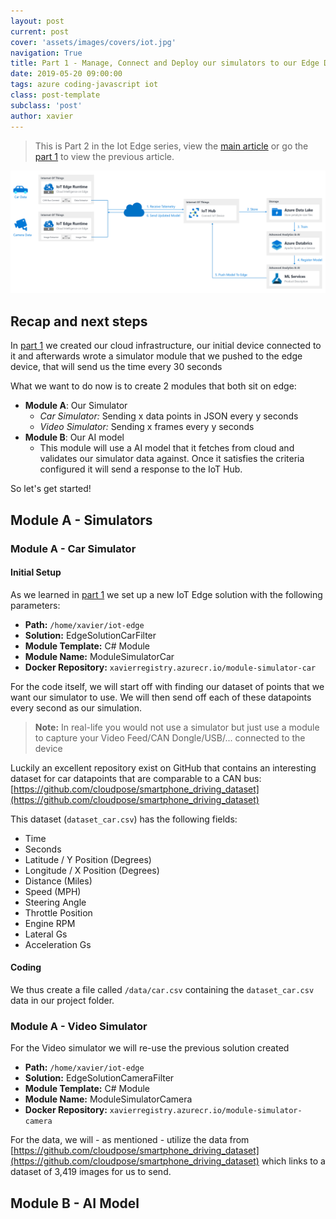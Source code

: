 ```yaml
---
layout: post
current: post
cover: 'assets/images/covers/iot.jpg'
navigation: True
title: Part 1 - Manage, Connect and Deploy our simulators to our Edge Devices with IoT Hub
date: 2019-05-20 09:00:00
tags: azure coding-javascript iot
class: post-template
subclass: 'post'
author: xavier
---
```


> This is Part 2 in the Iot Edge series, view the [main article](/iot-edge) or go the [part 1](/iot-edge-part1) to view the previous article.

![/assets/images/posts/iot-edge/architecture2.png](/assets/images/posts/iot-edge/architecture2.png)

## Recap and next steps

In [part 1](/iot-edge-part1) we created our cloud infrastructure, our initial device connected to it and afterwards wrote a simulator module that we pushed to the edge device, that will send us the time every 30 seconds 

What we want to do now is to create 2 modules that both sit on edge:
* **Module A**: Our Simulator 
  * *Car Simulator:* Sending x data points in JSON every y seconds
  * *Video Simulator:* Sending x frames every y seconds
* **Module B**: Our AI model
  * This module will use a AI model that it fetches from cloud and validates our simulator data against. Once it satisfies the criteria configured it will send a response to the IoT Hub.

So let's get started!

## Module A - Simulators

### Module A - Car Simulator

#### Initial Setup

As we learned in [part 1](/iot-edge-part1) we set up a new IoT Edge solution with the following parameters:

* **Path:** `/home/xavier/iot-edge`
* **Solution:** EdgeSolutionCarFilter
* **Module Template:** C# Module
* **Module Name:** ModuleSimulatorCar
* **Docker Repository:** `xavierregistry.azurecr.io/module-simulator-car`

For the code itself, we will start off with finding our dataset of points that we want our simulator to use. We will then send off each of these datapoints every second as our simulation.

> **Note:** In real-life you would not use a simulator but just use a module to capture your Video Feed/CAN Dongle/USB/... connected to the device

Luckily an excellent repository exist on GitHub that contains an interesting dataset for car datapoints that are comparable to a CAN bus: [https://github.com/cloudpose/smartphone_driving_dataset](https://github.com/cloudpose/smartphone_driving_dataset) 

This dataset (`dataset_car.csv`) has the following fields:

* Time
* Seconds
* Latitude / Y Position (Degrees)
* Longitude / X Position (Degrees)
* Distance (Miles)
* Speed (MPH)
* Steering Angle
* Throttle Position
* Engine RPM
* Lateral Gs
* Acceleration Gs

#### Coding

We thus create a file called `/data/car.csv` containing the `dataset_car.csv` data in our project folder.





### Module A - Video Simulator

For the Video simulator we will re-use the previous solution created 

* **Path:** `/home/xavier/iot-edge`
* **Solution:** EdgeSolutionCameraFilter
* **Module Template:** C# Module
* **Module Name:** ModuleSimulatorCamera
* **Docker Repository:** `xavierregistry.azurecr.io/module-simulator-camera`

For the data, we will - as mentioned - utilize the data from [https://github.com/cloudpose/smartphone_driving_dataset](https://github.com/cloudpose/smartphone_driving_dataset) which links to a dataset of 3,419 images for us to send.




## Module B - AI Model